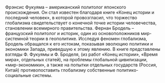 <!--2024-01-21 22:32:58-->
Фрэнсис Фукуяма – американский политолог японского происхождения. Он стал известен благодаря книге «Конец истории и последний человек», в которой провозгласил, что торжество глобализма свидетельствует о конечной точке истории человечества, становлении всемирного правительства. Фернан Бродель – французский политолог и историк, один из основоположников мир-системной теории в геополитике. Исследуя феномен глобализма, Бродель обращался к его истокам, показывая эволюцию политики и экономики Запада, приведшую к этому явлению.
В книге представлены взгляды Ф. Фукуямы и Ф. Броделя, (из работ «Конец истории», «Время мира», отдельных статей), на проблемы глобальной цивилизации, «мир-экономики», а также на попытки отдельных государств (Россия, Китай) противопоставить глобализму собственные политико-социальные системы.